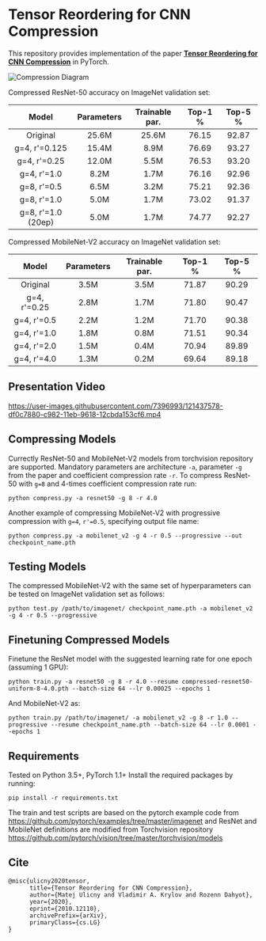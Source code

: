 # Tensor Reordering for CNN Compression

This repository provides implementation of the paper [**Tensor Reordering for CNN Compression**](https://arxiv.org/abs/2010.12110) in PyTorch.

![Compression Diagram](compression_diagram.png)

Compressed ResNet-50 accuracy on ImageNet validation set:

|  Model  | Parameters | Trainable par. | Top-1 % | Top-5 % |
| :-----: | :--------: | :------------: | :-----: | :-----: |
| Original | 25.6M | 25.6M | 76.15 | 92.87 |
| g=4, r'=0.125 | 15.4M | 8.9M | 76.69 | 93.27 |
| g=4, r'=0.25 | 12.0M | 5.5M | 76.53 | 93.20 |
| g=4, r'=1.0 | 8.2M | 1.7M | 76.16 | 92.96 |
| g=8, r'=0.5 | 6.5M | 3.2M | 75.21 | 92.36 |
| g=8, r'=1.0 | 5.0M | 1.7M | 73.02 | 91.37 |
| g=8, r'=1.0 (20ep) | 5.0M | 1.7M | 74.77 | 92.27 |

Compressed MobileNet-V2 accuracy on ImageNet validation set:

|  Model  | Parameters | Trainable par. | Top-1 % | Top-5 % |
| :-----: | :--------: | :------------: | :-----: | :-----: |
| Original | 3.5M | 3.5M | 71.87 | 90.29 |
| g=4, r'=0.25 | 2.8M | 1.7M | 71.80 | 90.47 |
| g=4, r'=0.5 | 2.2M | 1.2M | 71.70 | 90.38 |
| g=4, r'=1.0 | 1.8M | 0.8M | 71.51 | 90.34 |
| g=4, r'=2.0 | 1.5M | 0.4M | 70.94 | 89.89 |
| g=4, r'=4.0 | 1.3M | 0.2M | 69.64 | 89.18 |

## Presentation Video

https://user-images.githubusercontent.com/7396993/121437578-df0c7880-c982-11eb-9618-12cbda153cf6.mp4

## Compressing Models

Currectly ResNet-50 and MobileNet-V2 models from torchvision repository are supported. Mandatory parameters are architecture `-a`, parameter `-g` from the paper and coefficient compression rate `-r`. To compress ResNet-50 with `g=8` and 4-times coefficient compression rate run:
```
python compress.py -a resnet50 -g 8 -r 4.0
```
Another example of compressing MobileNet-V2 with progressive compression with `g=4`, `r'=0.5`, specifying output file name: 
```
python compress.py -a mobilenet_v2 -g 4 -r 0.5 --progressive --out checkpoint_name.pth
```

## Testing Models

The compressed MobileNet-V2 with the same set of hyperparameters can be tested on ImageNet validation set as follows:
```
python test.py /path/to/imagenet/ checkpoint_name.pth -a mobilenet_v2 -g 4 -r 0.5 --progressive
```

## Finetuning Compressed Models

Finetune the ResNet model with the suggested learning rate for one epoch (assuming 1 GPU):
```
python train.py -a resnet50 -g 8 -r 4.0 --resume compressed-resnet50-uniform-8-4.0.pth --batch-size 64 --lr 0.00025 --epochs 1
```
And MobileNet-V2 as:
```
python train.py /path/to/imagenet/ -a mobilenet_v2 -g 8 -r 1.0 --progressive --resume checkpoint_name.pth --batch-size 64 --lr 0.0001 --epochs 1
```

## Requirements

Tested on Python 3.5+, PyTorch 1.1+
Install the required packages by running:
```
pip install -r requirements.txt
```

The train and test scripts are based on the pytorch example code from https://github.com/pytorch/examples/tree/master/imagenet and ResNet and MobileNet definitions are modified from Torchvision repository https://github.com/pytorch/vision/tree/master/torchvision/models

## Cite
```
@misc{ulicny2020tensor,
      title={Tensor Reordering for CNN Compression}, 
      author={Matej Ulicny and Vladimir A. Krylov and Rozenn Dahyot},
      year={2020},
      eprint={2010.12110},
      archivePrefix={arXiv},
      primaryClass={cs.LG}
}
```
